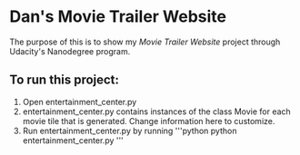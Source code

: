 # Dan's Movie Trailer Website

The purpose of this is to show my *Movie Trailer Website* project through Udacity's Nanodegree program.

## To run this project:
1. Open entertainment_center.py
2. entertainment_center.py contains instances of the class Movie for each movie
   tile that is generated. Change information here to customize.
3. Run entertainment_center.py by running
    '''python
    python entertainment_center.py
    '''
